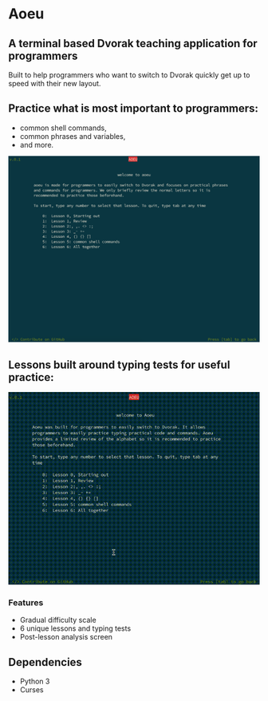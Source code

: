 # Aoeu
## A terminal based Dvorak teaching application for programmers

Built to help programmers who want to switch to Dvorak quickly get up to speed with their new layout.

## Practice what is most important to programmers:
  * common shell commands,
  * common phrases and variables,
  * and more.

![](aoeu/images/title.png)

## Lessons built around typing tests for useful practice:

![](aoeu/images/preview.gif)

### Features
* Gradual difficulty scale
* 6 unique lessons and typing tests
* Post-lesson analysis screen


## Dependencies
* Python 3
* Curses
